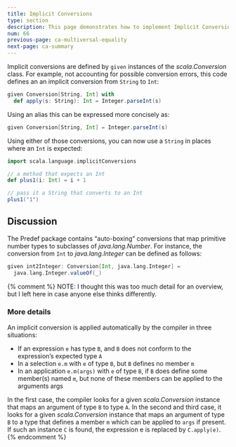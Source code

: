 ```yaml
---
title: Implicit Conversions
type: section
description: This page demonstrates how to implement Implicit Conversions in Scala 3.
num: 66
previous-page: ca-multiversal-equality
next-page: ca-summary
---
```



Implicit conversions are defined by `given` instances of the _scala.Conversion_ class. For example, not accounting for possible conversion errors, this code defines an an implicit conversion from `String` to `Int`:

```scala
given Conversion[String, Int] with
  def apply(s: String): Int = Integer.parseInt(s)
```

Using an alias this can be expressed more concisely as:

```scala
given Conversion[String, Int] = Integer.parseInt(s)
```

Using either of those conversions, you can now use a `String` in places where an `Int` is expected:

```scala
import scala.language.implicitConversions

// a method that expects an Int
def plus1(i: Int) = i + 1

// pass it a String that converts to an Int
plus1("1")
```


## Discussion

The Predef package contains “auto-boxing” conversions that map primitive number types to subclasses of _java.lang.Number_. For instance, the conversion from `Int` to _java.lang.Integer_ can be defined as follows:

```scala
given int2Integer: Conversion[Int, java.lang.Integer] =
  java.lang.Integer.valueOf(_)
```


{% comment %}
NOTE: I thought this was too much detail for an overview, but I left here in case anyone else thinks differently.

### More details

An implicit conversion is applied automatically by the compiler in three situations:

- If an expression `e` has type `B`, and `B` does not conform to the expression’s expected type `A`
- In a selection `e.m` with `e` of type `B`, but `B` defines no member `m`
- In an application `e.m(args)` with `e` of type `B`, if `B` does define some member(s) named `m`, but none of these members can be applied to the arguments args

In the first case, the compiler looks for a given _scala.Conversion_ instance that maps an argument of type `B` to type `A`. In the second and third case, it looks for a given _scala.Conversion_ instance that maps an argument of type `B` to a type that defines a member `m` which can be applied to `args` if present. If such an instance `C` is found, the expression e is replaced by `C.apply(e)`.
{% endcomment %}
